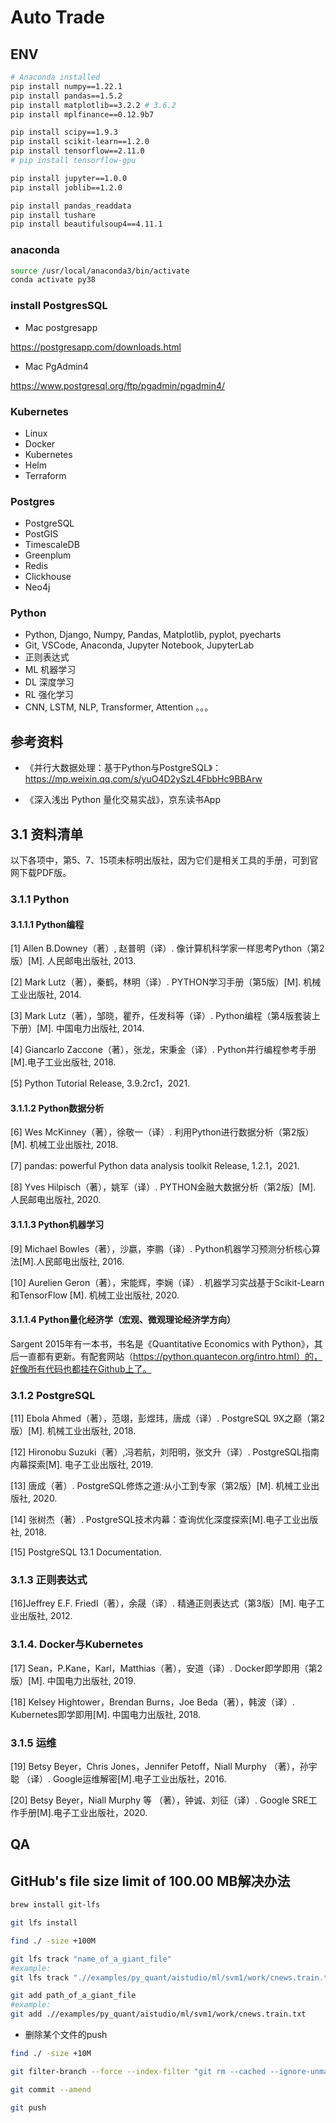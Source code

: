 # Auto Trade

## ENV

```bash
# Anaconda installed
pip install numpy==1.22.1
pip install pandas==1.5.2
pip install matplotlib==3.2.2 # 3.6.2
pip install mplfinance==0.12.9b7

pip install scipy==1.9.3
pip install scikit-learn==1.2.0
pip install tensorflow==2.11.0 
# pip install tensorflow-gpu

pip install jupyter==1.0.0
pip install joblib==1.2.0

pip install pandas_readdata
pip install tushare
pip install beautifulsoup4==4.11.1


```

### anaconda

```bash
source /usr/local/anaconda3/bin/activate
conda activate py38
```
### install PostgresSQL
- Mac postgresapp

https://postgresapp.com/downloads.html

- Mac PgAdmin4 

https://www.postgresql.org/ftp/pgadmin/pgadmin4/

### Kubernetes

- Linux
- Docker
- Kubernetes
- Helm
- Terraform

### Postgres

- PostgreSQL
- PostGIS
- TimescaleDB
- Greenplum
- Redis
- Clickhouse
- Neo4j

### Python

- Python, Django, Numpy, Pandas, Matplotlib, pyplot, pyecharts
- Git, VSCode, Anaconda, Jupyter Notebook, JupyterLab
- 正则表达式
- ML 机器学习
- DL 深度学习
- RL 强化学习
- CNN, LSTM, NLP, Transformer, Attention 。。。


## 参考资料

- 《并行大数据处理：基于Python与PostgreSQL》：https://mp.weixin.qq.com/s/yuO4D2ySzL4FbbHc9BBArw

- 《深入浅出 Python 量化交易实战》，京东读书App

## 3.1 资料清单


以下各项中，第5、7、15项未标明出版社，因为它们是相关工具的手册，可到官网下载PDF版。

### 3.1.1 Python

#### 3.1.1.1 Python编程

[1] Allen B.Downey（著）, 赵普明（译）. 像计算机科学家一样思考Python（第2版）[M]. 人民邮电出版社, 2013.

[2] Mark Lutz（著），秦鹤，林明（译）. PYTHON学习手册（第5版）[M]. 机械工业出版社, 2014.

[3] Mark Lutz（著），邹晓，瞿乔，任发科等（译）. Python编程（第4版套装上下册）[M]. 中国电力出版社, 2014. 

[4] Giancarlo Zaccone（著），张龙，宋秉金（译）. Python并行编程参考手册[M].电子工业出版社, 2018.

[5] Python Tutorial Release, 3.9.2rc1，2021.

#### 3.1.1.2 Python数据分析

[6] Wes McKinney（著），徐敬一（译）. 利用Python进行数据分析（第2版）[M]. 机械工业出版社, 2018.

[7] pandas: powerful Python data analysis toolkit Release, 1.2.1，2021.

[8] Yves Hilpisch（著），姚军（译）. PYTHON金融大数据分析（第2版）[M]. 人民邮电出版社, 2020.

#### 3.1.1.3 Python机器学习

[9] Michael Bowles（著），沙嬴，李鹏（译）. Python机器学习预测分析核心算法[M].人民邮电出版社, 2016.

[10] Aurelien Geron（著），宋能辉，李娴（译）. 机器学习实战基于Scikit-Learn和TensorFlow [M]. 机械工业出版社, 2020.

#### 3.1.1.4 Python量化经济学（宏观、微观理论经济学方向）

Sargent 2015年有一本书，书名是《Quantitative Economics with Python》，其后一直都有更新。有配套网站（https://python.quantecon.org/intro.html）的，好像所有代码也都挂在Github上了。

### 3.1.2 PostgreSQL

[11] Ebola Ahmed（著），范翊，彭煜玮，唐成（译）. PostgreSQL 9X之巅（第2版）[M]. 机械工业出版社, 2018.

[12] Hironobu Suzuki（著）,冯若航，刘阳明，张文升（译）. PostgreSQL指南内幕探索[M]. 电子工业出版社, 2019.

[13] 唐成（著）. PostgreSQL修炼之道:从小工到专家（第2版）[M]. 机械工业出版社, 2020.

[14] 张树杰（著）. PostgreSQL技术内幕：查询优化深度探索[M].电子工业出版社, 2018.

[15] PostgreSQL 13.1 Documentation.

### 3.1.3 正则表达式

[16]Jeffrey E.F. Friedl（著），余晟（译）. 精通正则表达式（第3版）[M]. 电子工业出版社, 2012.

### 3.1.4. Docker与Kubernetes

[17] Sean，P.Kane，Karl，Matthias（著），安道（译）. Docker即学即用（第2版）[M]. 中国电力出版社, 2019.

[18] Kelsey Hightower，Brendan Burns，Joe Beda（著），韩波（译）. Kubernetes即学即用[M]. 中国电力出版社, 2018.

### 3.1.5 运维

[19] Betsy Beyer，Chris Jones，Jennifer Petoff，Niall Murphy （著），孙宇聪 （译）. Google运维解密[M].电子工业出版社，2016. 

[20] Betsy Beyer，Niall Murphy 等 （著），钟诚、刘征（译）. Google SRE工作手册[M].电子工业出版社，2020. 

## QA

## GitHub's file size limit of 100.00 MB解决办法

```bash
brew install git-lfs

git lfs install

find ./ -size +100M

git lfs track "name_of_a_giant_file"
#example:
git lfs track ".//examples/py_quant/aistudio/ml/svm1/work/cnews.train.txt"

git add path_of_a_giant_file
#example:
git add .//examples/py_quant/aistudio/ml/svm1/work/cnews.train.txt
```

- 删除某个文件的push

```bash
find ./ -size +10M

git filter-branch --force --index-filter "git rm --cached --ignore-unmatch app_zhongli_agent/android/java_pid93576.hprof"  --prune-empty --tag-name-filter cat -- --all

git commit --amend

git push
```